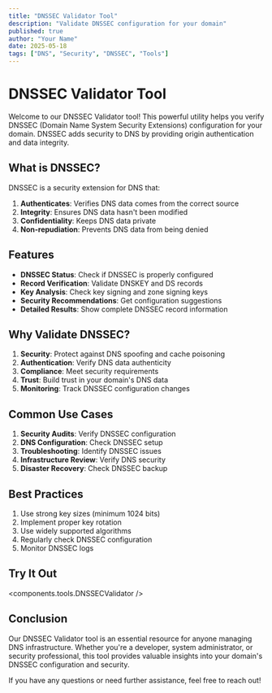 ```yaml
---
title: "DNSSEC Validator Tool"
description: "Validate DNSSEC configuration for your domain"
published: true
author: "Your Name"
date: 2025-05-18
tags: ["DNS", "Security", "DNSSEC", "Tools"]
---
```


# DNSSEC Validator Tool

Welcome to our DNSSEC Validator tool! This powerful utility helps you verify DNSSEC (Domain Name System Security Extensions) configuration for your domain. DNSSEC adds security to DNS by providing origin authentication and data integrity.

## What is DNSSEC?

DNSSEC is a security extension for DNS that:

1. **Authenticates**: Verifies DNS data comes from the correct source
2. **Integrity**: Ensures DNS data hasn't been modified
3. **Confidentiality**: Keeps DNS data private
4. **Non-repudiation**: Prevents DNS data from being denied

## Features

- **DNSSEC Status**: Check if DNSSEC is properly configured
- **Record Verification**: Validate DNSKEY and DS records
- **Key Analysis**: Check key signing and zone signing keys
- **Security Recommendations**: Get configuration suggestions
- **Detailed Results**: Show complete DNSSEC record information

## Why Validate DNSSEC?

1. **Security**: Protect against DNS spoofing and cache poisoning
2. **Authentication**: Verify DNS data authenticity
3. **Compliance**: Meet security requirements
4. **Trust**: Build trust in your domain's DNS data
5. **Monitoring**: Track DNSSEC configuration changes

## Common Use Cases

1. **Security Audits**: Verify DNSSEC configuration
2. **DNS Configuration**: Check DNSSEC setup
3. **Troubleshooting**: Identify DNSSEC issues
4. **Infrastructure Review**: Verify DNS security
5. **Disaster Recovery**: Check DNSSEC backup

## Best Practices

1. Use strong key sizes (minimum 1024 bits)
2. Implement proper key rotation
3. Use widely supported algorithms
4. Regularly check DNSSEC configuration
5. Monitor DNSSEC logs

## Try It Out

<components.tools.DNSSECValidator />

## Conclusion

Our DNSSEC Validator tool is an essential resource for anyone managing DNS infrastructure. Whether you're a developer, system administrator, or security professional, this tool provides valuable insights into your domain's DNSSEC configuration and security.

If you have any questions or need further assistance, feel free to reach out!
